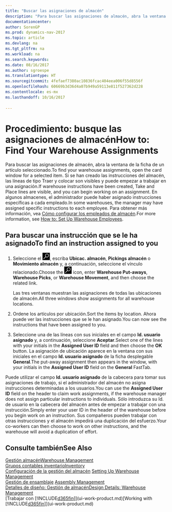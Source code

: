 ```yaml
---
title: "Buscar las asignaciones de almacén"
description: "Para buscar las asignaciones de almacén, abra la ventana de la ficha de un artículo seleccionado. Si se han creado las instrucciones del almacén, las líneas de tipo Traer y colocar son visibles y puede empezar a trabajar en una asignación. En algunos almacenes, el administrador puede haber asignado instrucciones específicas a cada empleado."
documentationcenter: 
author: SorenGP
ms.prod: dynamics-nav-2017
ms.topic: article
ms.devlang: na
ms.tgt_pltfrm: na
ms.workload: na
ms.search.keywords: 
ms.date: 08/16/2017
ms.author: sgroespe
ms.translationtype: HT
ms.sourcegitcommit: 4fefaef7380ac10836fcac404eea006f55d8556f
ms.openlocfilehash: 60669b3d36d4a07b949a59113e811f527362d228
ms.contentlocale: es-mx
ms.lasthandoff: 10/16/2017

---
```

# <a name="how-to-find-your-warehouse-assignments"></a><span data-ttu-id="b2aec-105">Procedimiento: busque las asignaciones de almacén</span><span class="sxs-lookup"><span data-stu-id="b2aec-105">How to: Find Your Warehouse Assignments</span></span>
<span data-ttu-id="b2aec-106">Para buscar las asignaciones de almacén, abra la ventana de la ficha de un artículo seleccionado.</span><span class="sxs-lookup"><span data-stu-id="b2aec-106">To find your warehouse assignments, open the card window for a selected item.</span></span> <span data-ttu-id="b2aec-107">Si se han creado las instrucciones del almacén, las líneas de tipo Traer y colocar son visibles y puede empezar a trabajar en una asignación.</span><span class="sxs-lookup"><span data-stu-id="b2aec-107">If warehouse instructions have been created, Take and Place lines are visible, and you can begin working on an assignment.</span></span> <span data-ttu-id="b2aec-108">En algunos almacenes, el administrador puede haber asignado instrucciones específicas a cada empleado.</span><span class="sxs-lookup"><span data-stu-id="b2aec-108">In some warehouses, the manager may have assigned specific instructions to each employee.</span></span> <span data-ttu-id="b2aec-109">Para obtener más información, vea [Cómo configurar los empleados de almacén](warehouse-how-to-set-up-warehouse-employees.md).</span><span class="sxs-lookup"><span data-stu-id="b2aec-109">For more information, see [How to: Set Up Warehouse Employees](warehouse-how-to-set-up-warehouse-employees.md).</span></span>

## <a name="to-find-an-instruction-assigned-to-you"></a><span data-ttu-id="b2aec-110">Para buscar una instrucción que se le ha asignado</span><span class="sxs-lookup"><span data-stu-id="b2aec-110">To find an instruction assigned to you</span></span>  
1.  <span data-ttu-id="b2aec-111">Seleccione el ![icono Buscar página o informe](media/ui-search/search_small.png "icono Buscar página o informe"), escriba **Ubicac. almacén**, **Pickings almacén** o **Movimiento almacén** y, a continuación, seleccione el vínculo relacionado.</span><span class="sxs-lookup"><span data-stu-id="b2aec-111">Choose the ![Search for Page or Report](media/ui-search/search_small.png "Search for Page or Report icon") icon, enter **Warehouse Put-aways**, **Warehouse Picks**, or **Warehouse Movement**, and then choose the related link.</span></span>

    <span data-ttu-id="b2aec-112">Las tres ventanas muestran las asignaciones de todas las ubicaciones de almacén.</span><span class="sxs-lookup"><span data-stu-id="b2aec-112">All three windows show assignments for all warehouse locations.</span></span>  

2. <span data-ttu-id="b2aec-113">Ordene los artículos por ubicación.</span><span class="sxs-lookup"><span data-stu-id="b2aec-113">Sort the items by location.</span></span> <span data-ttu-id="b2aec-114">Ahora puede ver las instrucciones que se le han asignado.</span><span class="sxs-lookup"><span data-stu-id="b2aec-114">You can now see the instructions that have been assigned to you.</span></span>  
3. <span data-ttu-id="b2aec-115">Seleccione una de las líneas con sus iniciales en el campo **Id. usuario asignado** y, a continuación, seleccione **Aceptar**.</span><span class="sxs-lookup"><span data-stu-id="b2aec-115">Select one of the lines with your initials in the **Assigned User ID** field and then choose the **OK** button.</span></span> <span data-ttu-id="b2aec-116">La asignación de ubicación aparece en la ventana con sus iniciales en el campo **Id. usuario asignado** de la ficha desplegable **General**.</span><span class="sxs-lookup"><span data-stu-id="b2aec-116">The put-away assignment then appears in the window, with your initials in the **Assigned User ID** field on the **General** FastTab.</span></span>  

<span data-ttu-id="b2aec-117">Puede utilizar el campo **Id. usuario asignado** de la cabecera para tomar sus asignaciones de trabajo, si el administrador del almacén no asigna instrucciones determinadas a los usuarios.</span><span class="sxs-lookup"><span data-stu-id="b2aec-117">You can use the **Assigned User ID** field on the header to claim work assignments, if the warehouse manager does not assign particular instructions to individuals.</span></span> <span data-ttu-id="b2aec-118">Sólo introduzca su Id. de usuario en la cabecera del almacén antes de empezar a trabajar con una instrucción.</span><span class="sxs-lookup"><span data-stu-id="b2aec-118">Simply enter your user ID in the header of the warehouse before you begin work on an instruction.</span></span> <span data-ttu-id="b2aec-119">Sus compañeros pueden trabajar con otras instrucciones y el almacén impedirá una duplicación del esfuerzo.</span><span class="sxs-lookup"><span data-stu-id="b2aec-119">Your co-workers can then choose to work on other instructions, and the warehouse will avoid a duplication of effort.</span></span>  

## <a name="see-also"></a><span data-ttu-id="b2aec-120">Consulte también</span><span class="sxs-lookup"><span data-stu-id="b2aec-120">See Also</span></span>  
[<span data-ttu-id="b2aec-121">Gestión almacén</span><span class="sxs-lookup"><span data-stu-id="b2aec-121">Warehouse Management</span></span>](warehouse-manage-warehouse.md)  
[<span data-ttu-id="b2aec-122">Grupos contables inventario</span><span class="sxs-lookup"><span data-stu-id="b2aec-122">Inventory</span></span>](inventory-manage-inventory.md)  
<span data-ttu-id="b2aec-123">[Configuración de la gestión del almacén](warehouse-setup-warehouse.md)   </span><span class="sxs-lookup"><span data-stu-id="b2aec-123">[Setting Up Warehouse Management](warehouse-setup-warehouse.md)   </span></span>  
<span data-ttu-id="b2aec-124">[Gestión de ensamblaje](assembly-assemble-items.md)  </span><span class="sxs-lookup"><span data-stu-id="b2aec-124">[Assembly Management](assembly-assemble-items.md)  </span></span>  
[<span data-ttu-id="b2aec-125">Detalles de diseño: Gestión de almacén</span><span class="sxs-lookup"><span data-stu-id="b2aec-125">Design Details: Warehouse Management</span></span>](design-details-warehouse-management.md)  
<span data-ttu-id="b2aec-126">[Trabajar con [!INCLUDE[d365fin](includes/d365fin_md.md)]](ui-work-product.md)</span><span class="sxs-lookup"><span data-stu-id="b2aec-126">[Working with [!INCLUDE[d365fin](includes/d365fin_md.md)]](ui-work-product.md)</span></span> 

